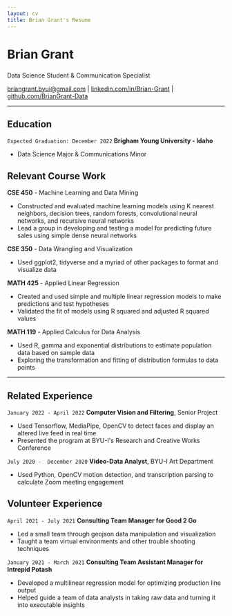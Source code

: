 ```yaml
---
layout: cv
title: Brian Grant's Resume
---
```

# Brian Grant
### 
Data Science Student & Communication Specialist

<div id="webaddress">
<a href="briangrant.byui@gmail.com">briangrant.byui@gmail.com</a>
| <a href="https://linkedin.com/in/brian-grant">linkedin.com/in/Brian-Grant</a>
| <a href="https://github.com/BrianGrant-Data">github.com/BrianGrant-Data</a>
</div>

<!-- https://www.monique.tech/the-art-of-markdown -->


---


## Education 
`Expected Graduation: December 2022`
__Brigham Young University - Idaho__
- Data Science Major & Communications Minor


## Relevant Course Work
__CSE 450__  - Machine Learning and Data Mining
- Constructed and evaluated machine learning models using K nearest neighbors, decision trees, random forests, convolutional neural networks, and recursive neural networks
- Lead a group in developing and testing a model for predicting future sales using simple dense neural networks

__CSE 350__ - Data Wrangling and Visualization
- Used ggplot2, tidyverse and a myriad of other packages to format and visualize data

__MATH 425__ - Applied Linear Regression
- Created and used simple and multiple linear regression models to make predictions and test hypotheses
- Validated the fit of models using R squared and adjusted R squared values

__MATH 119__ - Applied Calculus for Data Analysis
- Used R, gamma and exponential distributions to estimate population data based on sample data
- Exploring the transformation and fitting of distribution formulas to data points


---


## Related Experience
`January 2022 - April 2022`
__Computer Vision and Filtering__, Senior Project
- Used Tensorflow, MediaPipe, OpenCV to detect faces and display an altered live feed in real time 
- Presented the program at BYU-I's Research and Creative Works Conference

`July 2020 -  December 2020`
__Video-Data Analyst__, BYU-I Art Department 
- Used Python, OpenCV motion detection, and transcription parsing to calculate Zoom meeting engagement

## Volunteer Experience
`April 2021 - July 2021`
__Consulting Team Manager for Good 2 Go__
- Led a small team through geojson data manipulation and visualization
- Taught a team virtual environments and other trouble shooting techniques

`January 2021 - March 2021`
__Consulting Team Assistant Manager for Intrepid Potash__
- Developed a multilinear regression model for optimizing production line output
- Helped guide a team of data analysts in taking raw data and turning it into executable insights




